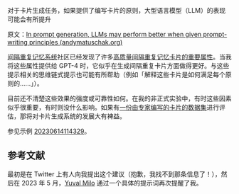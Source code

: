 对于卡片生成任务，如果提供了编写卡片的原则，大型语言模型（LLM）的表现可能会有所提升

原文：[In prompt generation, LLMs may perform better when given prompt-writing principles (andymatuschak.org)](https://notes.andymatuschak.org/zrqgkr9n3eCMNsAPDsRozt3HLd8nRT5nVASc)

[间隔重复记忆系统](https://notes.andymatuschak.org/z4eXdSMJFv2qVGXSUEKH4vdcHBrLHcFY1ZGfC)社区已经发现了许多[高质量间隔重复记忆卡片的重要属性](https://notes.andymatuschak.org/z42J1vxsMjhkdbrqVfoqjiEesSzfaEqurBtoJ)。当我将这些属性提供给 GPT-4 时，它似乎在生成间隔重复卡片方面做得更好。与这些提示相关的思维链式提示也可能有所帮助（例如「解释这些卡片是如何满足每个原则的......」）。

目前还不清楚这些效果的强度或可靠性如何。在我的非正式实验中，有时这些因素似乎很重要，有时则没什么影响。如果有[一份由专家编写的卡片的数据集](https://notes.andymatuschak.org/z6ZUDZaQrh43M64sHsZL48QZVKcFKQsTi4kTY)进行评估，那将对卡片生成系统的发展大有裨益。

参见示例 [20230614114329](https://notes.andymatuschak.org/z5yuB8kkYToFBYYpoYQkehPEKWKb66JWw4X1d)。

## 参考文献

最初是在 Twitter 上有人向我提出这个建议（抱歉，我找不到那条信息了！），然后在 2023 年 5 月，[Yuval Milo](https://notes.andymatuschak.org/zJ55L18u5sagXqnMWh5szwfZ388oGQbyfW3) 通过一个具体的提示词再次提醒了我。